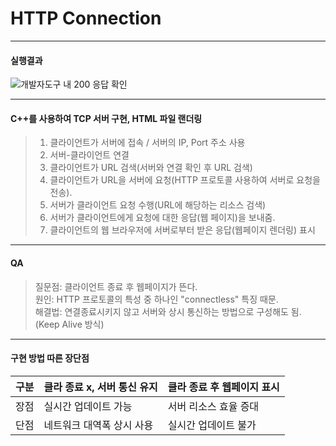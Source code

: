 # HTTP Connection
---
#### 실행결과

![개발자도구 내 200 응답 확인](https://github.com/chanynotnerd/HTTPConnection/assets/63177308/32dd7d29-fc6b-4c20-87c5-c78988ae8619)
****
#### C++를 사용하여 TCP 서버 구현, HTML 파일 랜더링

> 1. 클라이언트가 서버에 접속 / 서버의 IP, Port 주소 사용
> 2. 서버-클라이언트 연결
> 3. 클라이언트가 URL 검색(서버와 연결 확인 후 URL 검색)
> 4. 클라이언트가 URL을 서버에 요청(HTTP 프로토콜 사용하여 서버로 요청을 전송).
> 5. 서버가 클라이언트 요청 수행(URL에 해당하는 리소스 검색)
> 6. 서버가 클라이언트에게 요청에 대한 응답(웹 페이지)을 보내줌.
> 7. 클라이언트의 웹 브라우저에 서버로부터 받은 응답(웹페이지 렌더링) 표시
***
#### QA

> 질문점: 클라이언트 종료 후 웹페이지가 뜬다.<br/>
> 원인: HTTP 프로토콜의 특성 중 하나인 "connectless" 특징 때문.<br/> 
> 해결법: 연결종료시키지 않고 서버와 상시 통신하는 방법으로 구성해도 됨.(Keep Alive 방식)<br/>
***
 #### 구현 방법 따른 장단점
 
|구분|클라 종료 x, 서버 통신 유지|클라 종료 후 웹페이지 표시|
|------|------|------|
|장점|실시간 업데이트 가능|서버 리소스 효율 증대|
|단점|네트워크 대역폭 상시 사용|실시간 업데이트 불가|

